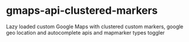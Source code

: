 # gmaps-api-clustered-markers
Lazy loaded custom Google Maps with clustered custom markers, google geo location and autocomplete apis and mapmarker types toggler
